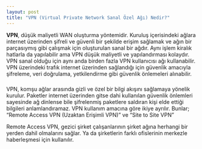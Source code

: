 ```yaml
---
layout: post
title: "VPN (Virtual Private Network Sanal Özel Ağı) Nedir?"
---
```


**VPN**, düşük maliyetli WAN oluşturma yöntemidir. Kuruluş içerisindeki ağlara internet üzerinden şifreli ve güvenli bir şekilde erişim sağlamak ve ağın bir parçasıymış gibi çalışmak için oluşturulan sanal bir ağdır. Aynı işlem kiralık hatlarla da yapılabilir ama VPN düşük maliyetli ve yapılandırması kolaydır. VPN sanal olduğu için aynı anda birden fazla VPN kullanıcısı ağı kullanabilir. VPN üzerindeki trafık internet üzerinden sağlandığı için güvenlik amacıyla şifreleme, veri doğrulama, yetkilendirme gibi güvenlik önlemeleri alınabilir.

##### 

VPN, komşu ağlar arasında gizli ve özel bir bilgi akışını sağlamaya yönelik kurulur. Paketler internet üzerinden gitse dahi kullanılan güvenlik önlemleri sayesinde ağ dinlense bile şifrelenmiş paketlere saldıran kişi elde ettiği bilgileri anlamlandıramaz.
VPN kullanım amacına göre ikiye ayrılır. Bunlar; “Remote Access VPN (Uzaktan Erişimli VPN)” ve “Site to Site VPN”

Remote Access VPN, gezici şirket çalışanlarının şirket ağına herhangi bir yerden dahil olmalarını sağlar. Ya da şirketlerin farklı ofislerinin merkezle haberleşmesi için kullanılır.